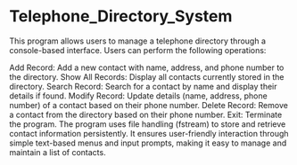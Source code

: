 # Telephone_Directory_System
This program allows users to manage a telephone directory through a console-based interface. Users can perform the following operations:

Add Record: Add a new contact with name, address, and phone number to the directory.
Show All Records: Display all contacts currently stored in the directory.
Search Record: Search for a contact by name and display their details if found.
Modify Record: Update details (name, address, phone number) of a contact based on their phone number.
Delete Record: Remove a contact from the directory based on their phone number.
Exit: Terminate the program.
The program uses file handling (fstream) to store and retrieve contact information persistently. It ensures user-friendly interaction through simple text-based menus and input prompts, making it easy to manage and maintain a list of contacts.
